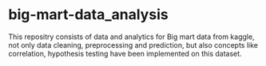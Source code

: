 # big-mart-data_analysis
This repositry consists of data and analytics for Big mart data from kaggle, not only data cleaning, preprocessing and prediction, but also concepts like correlation, hypothesis testing have been implemented on this dataset.

